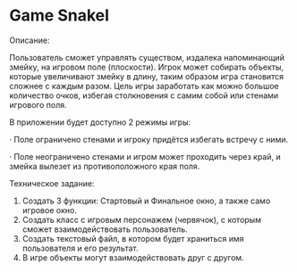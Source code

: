 # Game SnakeI

Описание:

 Пользователь сможет управлять существом, издалека напоминающий змейку, на игровом поле (плоскости). Игрок может собирать объекты, которые увеличивают змейку в длину, таким образом игра становится сложнее с каждым разом. Цель игры заработать как можно большое количество очков, избегая столкновения с самим собой или стенами игрового поля.
 
 В приложении будет доступно 2 режимы игры: 
 
 
 · Поле ограничено стенами и игроку придётся избегать встречу с ними.
 
 · Поле неограничено стенами и игром может проходить через край, и змейка вылезет из противоположного края поля.




Техническое задание:
 
 1. Создать 3 функции: Стартовый и Финальное окно, а также само игровое окно.
 2. Создать класс с игровым персонажем (червячок), с которым сможет взаимодействовать пользователь.
 3. Создать текстовый файл, в котором будет храниться имя пользователя и его результат.
 4. В игре объекты могут взаимодействовать друг с другом.
